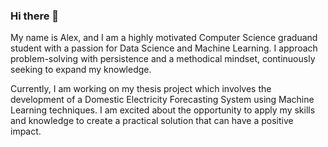 ### Hi there 👋
My name is Alex, and I am a highly motivated Computer Science graduand student with a passion for Data Science and Machine Learning. I approach problem-solving with persistence and a methodical mindset, continuously seeking to expand my knowledge.

Currently, I am working on my thesis project which involves the development of a Domestic Electricity Forecasting System using Machine Learning techniques. I am excited about the opportunity to apply my skills and knowledge to create a practical solution that can have a positive impact.

<!--
**Alexisjr2001/Alexisjr2001** is a ✨ _special_ ✨ repository because its `README.md` (this file) appears on your GitHub profile.

Here are some ideas to get you started:

- 🔭 I’m currently working on ...
- 🌱 I’m currently learning ...
- 👯 I’m looking to collaborate on ...
- 🤔 I’m looking for help with ...
- 💬 Ask me about ...
- 📫 How to reach me: ...
- 😄 Pronouns: ...
- ⚡ Fun fact: ...
[![Top Langs](https://github-readme-stats.vercel.app/api/top-langs/?username=Alexisjr2001)](https://github.com/anuraghazra/github-readme-stats)
[![Alex's github stats](https://github-readme-stats.vercel.app/api?username=Alexisjr2001&count_private=true&show_icons=true&theme=radical&hide_rank=false)](https://github.com/Alexisjr2001/github-readme-stats)
-->
